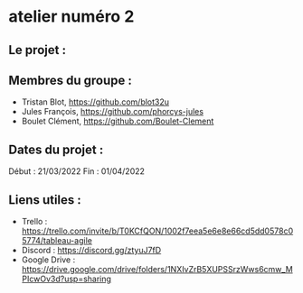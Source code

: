 # atelier numéro 2

## Le projet : 

## Membres du groupe : 
  - Tristan Blot, https://github.com/blot32u
  - Jules François, https://github.com/phorcys-jules
  - Boulet Clément, https://github.com/Boulet-Clement
  
## Dates du projet : 
  Début : 21/03/2022
  Fin : 01/04/2022

## Liens utiles : 
  - Trello : https://trello.com/invite/b/T0KCfQON/1002f7eea5e6e8e66cd5dd0578c05774/tableau-agile
  - Discord : https://discord.gg/ztyuJ7fD
  - Google Drive : https://drive.google.com/drive/folders/1NXIvZrB5XUPSSrzWws6cmw_MPIcwOv3d?usp=sharing
